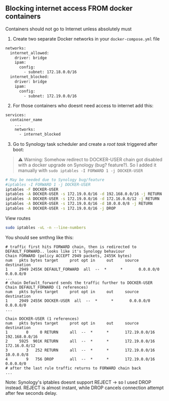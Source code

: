 ## Blocking internet access FROM docker containers
Containers should not go to Internet unless absolutely must
1. Create two separate Docker networks in your ```docker-compose.yml``` file
```bash
networks:
  internet_allowed:
    driver: bridge
    ipam:
      config:
        - subnet: 172.18.0.0/16
  internet_blocked:
    driver: bridge
    ipam:
      config:
        - subnet: 172.19.0.0/16
```
2. For those containers who doesnt need access to internet add this:
```bash
services:
  container_name
    ...
    networks:
      - internet_blocked
```
3. Go to Synology task scheduler and create a *root task* triggered after boot:
> ⚠️ Warning: Somehow redirect to DOCKER-USER chain got disabled with a docker upgrade on Synology (bug? feature?). So I added it manually with ```sudo iptables -I FORWARD 1 -j DOCKER-USER```

```bash
# May be needed due to Synology bug/feature
#iptables -I FORWARD 1 -j DOCKER-USER
iptables -F DOCKER-USER
iptables -A DOCKER-USER -s 172.19.0.0/16 -d 192.168.0.0/16 -j RETURN
iptables -A DOCKER-USER -s 172.19.0.0/16 -d 172.16.0.0/12 -j RETURN
iptables -A DOCKER-USER -s 172.19.0.0/16 -d 10.0.0.0/8 -j RETURN
iptables -A DOCKER-USER -s 172.19.0.0/16 -j DROP
```

View routes

```bash
sudo iptables -vL -n --line-numbers
```
You should see smthng like this:
```
# traffic first hits FORWARD chain, then is redirected to DEFAULT_FORWARD.. looks like it's Synology behaviour
Chain FORWARD (policy ACCEPT 2949 packets, 2455K bytes)
num   pkts bytes target     prot opt in     out     source               destination
1     2949 2455K DEFAULT_FORWARD  all  --  *      *       0.0.0.0/0            0.0.0.0/0
...
# chain Default_forward sends the traffic further to DOCKER-USER
Chain DEFAULT_FORWARD (1 references)
num   pkts bytes target     prot opt in     out     source               destination
1     2949 2455K DOCKER-USER  all  --  *      *       0.0.0.0/0            0.0.0.0/0
...

Chain DOCKER-USER (1 references)
num   pkts bytes target     prot opt in     out     source               destination
1        0     0 RETURN     all  --  *      *       172.19.0.0/16        192.168.0.0/16
2     5925  901K RETURN     all  --  *      *       172.19.0.0/16        172.16.0.0/12
3        3   252 RETURN     all  --  *      *       172.19.0.0/16        10.0.0.0/8
4        9   756 DROP       all  --  *      *       172.19.0.0/16        0.0.0.0/0
# after the last rule traffic returns to FORWARD chain back
...
```
Note: Synology's iptables doesnt support REJECT -> so I used DROP instead. REJECT is almost instant, while DROP cancels connection attempt after few seconds delay. 
